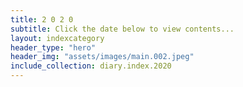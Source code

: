 ```yaml
---
title: 2 0 2 0
subtitle: Click the date below to view contents...
layout: indexcategory
header_type: "hero"
header_img: "assets/images/main.002.jpeg"
include_collection: diary.index.2020
---
```

